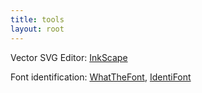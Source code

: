 ```yaml
---
title: tools
layout: root
---
```

Vector SVG Editor: [InkScape](http://inkscape.org/)

Font identification: [WhatTheFont](http://www.myfonts.com/WhatTheFont/), [IdentiFont](http://www.identifont.com/)
